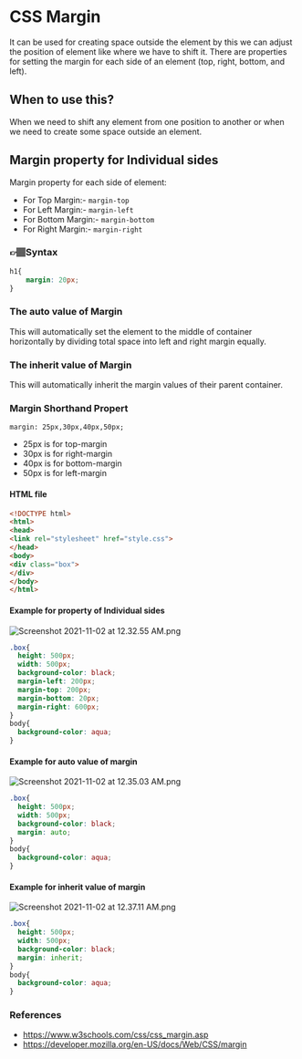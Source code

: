 # CSS Margin
It can be used for creating space outside the element by this we can adjust the position of element like where we have to shift it.
There are properties for setting the margin for each side of an element (top, right, bottom, and left).
## When to use this?
When we need to shift any element from one position to another or when we need to create some space outside an element.
## Margin property for Individual sides
Margin property for each side of element:
* For Top Margin:- `margin-top`
* For Left Margin:- `margin-left`
* For Bottom Margin:- `margin-bottom`
* For Right Margin:- `margin-right`
### 👉🏽Syntax
```css
h1{
    margin: 20px;
}
```
### The auto value of Margin
This will automatically set the element to the middle of container horizontally by dividing total space into left and right margin equally.
### The inherit value of Margin
This will automatically inherit the margin values of their parent container.
### Margin Shorthand Propert
`margin: 25px,30px,40px,50px;`
* 25px is for top-margin
* 30px is for right-margin
* 40px is for bottom-margin
* 50px is for left-margin
#### HTML file
```html
<!DOCTYPE html>
<html>
<head>
<link rel="stylesheet" href="style.css">
</head>
<body>
<div class="box">
</div>
</body>
</html>
```
#### Example for property of Individual sides 
![Screenshot 2021-11-02 at 12.32.55 AM.png](https://www.dropbox.com/s/ehwpl3jzcsq4db0/Screenshot%202021-11-02%20at%2012.32.55%20AM.png?dl=0&raw=1)
```css
.box{
  height: 500px;
  width: 500px;
  background-color: black;
  margin-left: 200px;
  margin-top: 200px;
  margin-bottom: 20px;
  margin-right: 600px;
}
body{
  background-color: aqua;
}
```
#### Example for auto value of margin
![Screenshot 2021-11-02 at 12.35.03 AM.png](https://www.dropbox.com/s/vslixbksdabbwjt/Screenshot%202021-11-02%20at%2012.35.03%20AM.png?dl=0&raw=1)
```css
.box{
  height: 500px;
  width: 500px;
  background-color: black;
  margin: auto;
}
body{
  background-color: aqua;
}
```
#### Example for inherit value of margin
![Screenshot 2021-11-02 at 12.37.11 AM.png](https://www.dropbox.com/s/l6uzybs110c33gy/Screenshot%202021-11-02%20at%2012.37.11%20AM.png?dl=0&raw=1)
```css
.box{
  height: 500px;
  width: 500px;
  background-color: black;
  margin: inherit;
}
body{
  background-color: aqua;
}
```
### References
* https://www.w3schools.com/css/css_margin.asp
* https://developer.mozilla.org/en-US/docs/Web/CSS/margin
